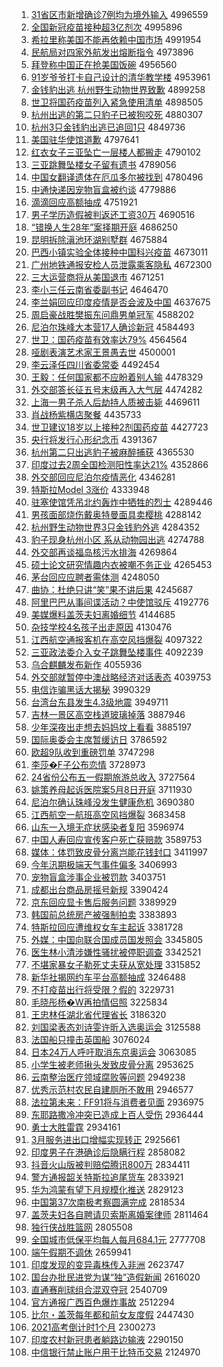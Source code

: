 1. [31省区市新增确诊7例均为境外输入](http://www.baidu.com/baidu?cl=3&tn=SE_baiduhomet8_jmjb7mjw&rsv_dl=fyb_top&fr=top1000&wd=31%CA%A1%C7%F8%CA%D0%D0%C2%D4%F6%C8%B7%D5%EF7%C0%FD%BE%F9%CE%AA%BE%B3%CD%E2%CA%E4%C8%EB) 4996559
1. [全国新冠疫苗接种超3亿剂次](http://www.baidu.com/baidu?cl=3&tn=SE_baiduhomet8_jmjb7mjw&rsv_dl=fyb_top&fr=top1000&wd=%C8%AB%B9%FA%D0%C2%B9%DA%D2%DF%C3%E7%BD%D3%D6%D6%B3%AC3%D2%DA%BC%C1%B4%CE) 4995896
1. [希拉里称美国不能再依赖中国市场](http://www.baidu.com/baidu?cl=3&tn=SE_baiduhomet8_jmjb7mjw&rsv_dl=fyb_top&fr=top1000&wd=%CF%A3%C0%AD%C0%EF%B3%C6%C3%C0%B9%FA%B2%BB%C4%DC%D4%D9%D2%C0%C0%B5%D6%D0%B9%FA%CA%D0%B3%A1) 4991954
1. [民航局对四家外航发出熔断指令](http://www.baidu.com/baidu?cl=3&tn=SE_baiduhomet8_jmjb7mjw&rsv_dl=fyb_top&fr=top1000&wd=%C3%F1%BA%BD%BE%D6%B6%D4%CB%C4%BC%D2%CD%E2%BA%BD%B7%A2%B3%F6%C8%DB%B6%CF%D6%B8%C1%EE) 4973896
1. [拜登称中国正在抢美国饭碗](http://www.baidu.com/baidu?cl=3&tn=SE_baiduhomet8_jmjb7mjw&rsv_dl=fyb_top&fr=top1000&wd=%B0%DD%B5%C7%B3%C6%D6%D0%B9%FA%D5%FD%D4%DA%C7%C0%C3%C0%B9%FA%B7%B9%CD%EB) 4956560
1. [91岁爷爷打卡自己设计的清华教学楼](http://www.baidu.com/baidu?cl=3&tn=SE_baiduhomet8_jmjb7mjw&rsv_dl=fyb_top&fr=top1000&wd=91%CB%EA%D2%AF%D2%AF%B4%F2%BF%A8%D7%D4%BC%BA%C9%E8%BC%C6%B5%C4%C7%E5%BB%AA%BD%CC%D1%A7%C2%A5) 4953961
1. [金钱豹出逃 杭州野生动物世界致歉](http://www.baidu.com/baidu?cl=3&tn=SE_baiduhomet8_jmjb7mjw&rsv_dl=fyb_top&fr=top1000&wd=%BD%F0%C7%AE%B1%AA%B3%F6%CC%D3%20%BA%BC%D6%DD%D2%B0%C9%FA%B6%AF%CE%EF%CA%C0%BD%E7%D6%C2%C7%B8) 4899258
1. [世卫将国药疫苗列入紧急使用清单](http://www.baidu.com/baidu?cl=3&tn=SE_baiduhomet8_jmjb7mjw&rsv_dl=fyb_top&fr=top1000&wd=%CA%C0%CE%C0%BD%AB%B9%FA%D2%A9%D2%DF%C3%E7%C1%D0%C8%EB%BD%F4%BC%B1%CA%B9%D3%C3%C7%E5%B5%A5) 4898505
1. [杭州出逃的第二只豹子已被狗咬死](http://www.baidu.com/baidu?cl=3&tn=SE_baiduhomet8_jmjb7mjw&rsv_dl=fyb_top&fr=top1000&wd=%BA%BC%D6%DD%B3%F6%CC%D3%B5%C4%B5%DA%B6%FE%D6%BB%B1%AA%D7%D3%D2%D1%B1%BB%B9%B7%D2%A7%CB%C0) 4880307
1. [杭州3只金钱豹出逃已追回1只](http://www.baidu.com/baidu?cl=3&tn=SE_baiduhomet8_jmjb7mjw&rsv_dl=fyb_top&fr=top1000&wd=%BA%BC%D6%DD3%D6%BB%BD%F0%C7%AE%B1%AA%B3%F6%CC%D3%D2%D1%D7%B7%BB%D81%D6%BB) 4849736
1. [美国驻华使馆道歉](http://www.baidu.com/baidu?cl=3&tn=SE_baiduhomet8_jmjb7mjw&rsv_dl=fyb_top&fr=top1000&wd=%C3%C0%B9%FA%D7%A4%BB%AA%CA%B9%B9%DD%B5%C0%C7%B8) 4797641
1. [红衣女子三亚坠亡一层楼人都搬走](http://www.baidu.com/baidu?cl=3&tn=SE_baiduhomet8_jmjb7mjw&rsv_dl=fyb_top&fr=top1000&wd=%BA%EC%D2%C2%C5%AE%D7%D3%C8%FD%D1%C7%D7%B9%CD%F6%D2%BB%B2%E3%C2%A5%C8%CB%B6%BC%B0%E1%D7%DF) 4790102
1. [三亚跳舞坠楼女子留有遗书](http://www.baidu.com/baidu?cl=3&tn=SE_baiduhomet8_jmjb7mjw&rsv_dl=fyb_top&fr=top1000&wd=%C8%FD%D1%C7%CC%F8%CE%E8%D7%B9%C2%A5%C5%AE%D7%D3%C1%F4%D3%D0%D2%C5%CA%E9) 4789056
1. [中国女翻译遗体在厄瓜多尔被找到](http://www.baidu.com/baidu?cl=3&tn=SE_baiduhomet8_jmjb7mjw&rsv_dl=fyb_top&fr=top1000&wd=%D6%D0%B9%FA%C5%AE%B7%AD%D2%EB%D2%C5%CC%E5%D4%DA%B6%F2%B9%CF%B6%E0%B6%FB%B1%BB%D5%D2%B5%BD) 4780496
1. [中通快递因宠物盲盒被约谈](http://www.baidu.com/baidu?cl=3&tn=SE_baiduhomet8_jmjb7mjw&rsv_dl=fyb_top&fr=top1000&wd=%D6%D0%CD%A8%BF%EC%B5%DD%D2%F2%B3%E8%CE%EF%C3%A4%BA%D0%B1%BB%D4%BC%CC%B8) 4779886
1. [滴滴回应高额抽成](http://www.baidu.com/baidu?cl=3&tn=SE_baiduhomet8_jmjb7mjw&rsv_dl=fyb_top&fr=top1000&wd=%B5%CE%B5%CE%BB%D8%D3%A6%B8%DF%B6%EE%B3%E9%B3%C9) 4751921
1. [男子学历造假被判返还工资30万](http://www.baidu.com/baidu?cl=3&tn=SE_baiduhomet8_jmjb7mjw&rsv_dl=fyb_top&fr=top1000&wd=%C4%D0%D7%D3%D1%A7%C0%FA%D4%EC%BC%D9%B1%BB%C5%D0%B7%B5%BB%B9%B9%A4%D7%CA30%CD%F2) 4690516
1. [“错换人生28年”案择期开庭](http://www.baidu.com/baidu?cl=3&tn=SE_baiduhomet8_jmjb7mjw&rsv_dl=fyb_top&fr=top1000&wd=%A1%B0%B4%ED%BB%BB%C8%CB%C9%FA28%C4%EA%A1%B1%B0%B8%D4%F1%C6%DA%BF%AA%CD%A5) 4686250
1. [昆明拆除滇池环湖别墅群](http://www.baidu.com/baidu?cl=3&tn=SE_baiduhomet8_jmjb7mjw&rsv_dl=fyb_top&fr=top1000&wd=%C0%A5%C3%F7%B2%F0%B3%FD%B5%E1%B3%D8%BB%B7%BA%FE%B1%F0%CA%FB%C8%BA) 4675884
1. [巴西小镇实验全体接种中国科兴疫苗](http://www.baidu.com/baidu?cl=3&tn=SE_baiduhomet8_jmjb7mjw&rsv_dl=fyb_top&fr=top1000&wd=%B0%CD%CE%F7%D0%A1%D5%F2%CA%B5%D1%E9%C8%AB%CC%E5%BD%D3%D6%D6%D6%D0%B9%FA%BF%C6%D0%CB%D2%DF%C3%E7) 4673011
1. [广州地铁通报安检人员泄露乘客隐私](http://www.baidu.com/baidu?cl=3&tn=SE_baiduhomet8_jmjb7mjw&rsv_dl=fyb_top&fr=top1000&wd=%B9%E3%D6%DD%B5%D8%CC%FA%CD%A8%B1%A8%B0%B2%BC%EC%C8%CB%D4%B1%D0%B9%C2%B6%B3%CB%BF%CD%D2%FE%CB%BD) 4672300
1. [三大运营商将从美国退市](http://www.baidu.com/baidu?cl=3&tn=SE_baiduhomet8_jmjb7mjw&rsv_dl=fyb_top&fr=top1000&wd=%C8%FD%B4%F3%D4%CB%D3%AA%C9%CC%BD%AB%B4%D3%C3%C0%B9%FA%CD%CB%CA%D0) 4671251
1. [李小三任云南省委副书记](http://www.baidu.com/baidu?cl=3&tn=SE_baiduhomet8_jmjb7mjw&rsv_dl=fyb_top&fr=top1000&wd=%C0%EE%D0%A1%C8%FD%C8%CE%D4%C6%C4%CF%CA%A1%CE%AF%B8%B1%CA%E9%BC%C7) 4646470
1. [李兰娟回应印度疫情是否会波及中国](http://www.baidu.com/baidu?cl=3&tn=SE_baiduhomet8_jmjb7mjw&rsv_dl=fyb_top&fr=top1000&wd=%C0%EE%C0%BC%BE%EA%BB%D8%D3%A6%D3%A1%B6%C8%D2%DF%C7%E9%CA%C7%B7%F1%BB%E1%B2%A8%BC%B0%D6%D0%B9%FA) 4637675
1. [周启豪战胜樊振东问鼎男单冠军](http://www.baidu.com/baidu?cl=3&tn=SE_baiduhomet8_jmjb7mjw&rsv_dl=fyb_top&fr=top1000&wd=%D6%DC%C6%F4%BA%C0%D5%BD%CA%A4%B7%AE%D5%F1%B6%AB%CE%CA%B6%A6%C4%D0%B5%A5%B9%DA%BE%FC) 4588202
1. [尼泊尔珠峰大本营17人确诊新冠](http://www.baidu.com/baidu?cl=3&tn=SE_baiduhomet8_jmjb7mjw&rsv_dl=fyb_top&fr=top1000&wd=%C4%E1%B2%B4%B6%FB%D6%E9%B7%E5%B4%F3%B1%BE%D3%AA17%C8%CB%C8%B7%D5%EF%D0%C2%B9%DA) 4584493
1. [世卫：国药疫苗有效率达79%](http://www.baidu.com/baidu?cl=3&tn=SE_baiduhomet8_jmjb7mjw&rsv_dl=fyb_top&fr=top1000&wd=%CA%C0%CE%C0%A3%BA%B9%FA%D2%A9%D2%DF%C3%E7%D3%D0%D0%A7%C2%CA%B4%EF79%25) 4564564
1. [哑剧表演艺术家王景愚去世](http://www.baidu.com/baidu?cl=3&tn=SE_baiduhomet8_jmjb7mjw&rsv_dl=fyb_top&fr=top1000&wd=%D1%C6%BE%E7%B1%ED%D1%DD%D2%D5%CA%F5%BC%D2%CD%F5%BE%B0%D3%DE%C8%A5%CA%C0) 4500001
1. [李云泽任四川省委常委](http://www.baidu.com/baidu?cl=3&tn=SE_baiduhomet8_jmjb7mjw&rsv_dl=fyb_top&fr=top1000&wd=%C0%EE%D4%C6%D4%F3%C8%CE%CB%C4%B4%A8%CA%A1%CE%AF%B3%A3%CE%AF) 4492454
1. [王毅：任何国家都不应盼着别人输](http://www.baidu.com/baidu?cl=3&tn=SE_baiduhomet8_jmjb7mjw&rsv_dl=fyb_top&fr=top1000&wd=%CD%F5%D2%E3%A3%BA%C8%CE%BA%CE%B9%FA%BC%D2%B6%BC%B2%BB%D3%A6%C5%CE%D7%C5%B1%F0%C8%CB%CA%E4) 4478329
1. [外交部答长征五号末级再入大气层](http://www.baidu.com/baidu?cl=3&tn=SE_baiduhomet8_jmjb7mjw&rsv_dl=fyb_top&fr=top1000&wd=%CD%E2%BD%BB%B2%BF%B4%F0%B3%A4%D5%F7%CE%E5%BA%C5%C4%A9%BC%B6%D4%D9%C8%EB%B4%F3%C6%F8%B2%E3) 4474282
1. [上海一男子杀人后劫持人质被击毙](http://www.baidu.com/baidu?cl=3&tn=SE_baiduhomet8_jmjb7mjw&rsv_dl=fyb_top&fr=top1000&wd=%C9%CF%BA%A3%D2%BB%C4%D0%D7%D3%C9%B1%C8%CB%BA%F3%BD%D9%B3%D6%C8%CB%D6%CA%B1%BB%BB%F7%B1%D0) 4469611
1. [肖战杨紫横店聚餐](http://www.baidu.com/baidu?cl=3&tn=SE_baiduhomet8_jmjb7mjw&rsv_dl=fyb_top&fr=top1000&wd=%D0%A4%D5%BD%D1%EE%D7%CF%BA%E1%B5%EA%BE%DB%B2%CD) 4435733
1. [世卫建议18岁以上接种2剂国药疫苗](http://www.baidu.com/baidu?cl=3&tn=SE_baiduhomet8_jmjb7mjw&rsv_dl=fyb_top&fr=top1000&wd=%CA%C0%CE%C0%BD%A8%D2%E918%CB%EA%D2%D4%C9%CF%BD%D3%D6%D62%BC%C1%B9%FA%D2%A9%D2%DF%C3%E7) 4427723
1. [央行将发行心形纪念币](http://www.baidu.com/baidu?cl=3&tn=SE_baiduhomet8_jmjb7mjw&rsv_dl=fyb_top&fr=top1000&wd=%D1%EB%D0%D0%BD%AB%B7%A2%D0%D0%D0%C4%D0%CE%BC%CD%C4%EE%B1%D2) 4391367
1. [杭州第二只出逃豹子被麻醉捕获](http://www.baidu.com/baidu?cl=3&tn=SE_baiduhomet8_jmjb7mjw&rsv_dl=fyb_top&fr=top1000&wd=%BA%BC%D6%DD%B5%DA%B6%FE%D6%BB%B3%F6%CC%D3%B1%AA%D7%D3%B1%BB%C2%E9%D7%ED%B2%B6%BB%F1) 4365530
1. [印度过去2周全国检测阳性率达21%](http://www.baidu.com/baidu?cl=3&tn=SE_baiduhomet8_jmjb7mjw&rsv_dl=fyb_top&fr=top1000&wd=%D3%A1%B6%C8%B9%FD%C8%A52%D6%DC%C8%AB%B9%FA%BC%EC%B2%E2%D1%F4%D0%D4%C2%CA%B4%EF21%25) 4352866
1. [外交部回应尼泊尔疫情恶化](http://www.baidu.com/baidu?cl=3&tn=SE_baiduhomet8_jmjb7mjw&rsv_dl=fyb_top&fr=top1000&wd=%CD%E2%BD%BB%B2%BF%BB%D8%D3%A6%C4%E1%B2%B4%B6%FB%D2%DF%C7%E9%B6%F1%BB%AF) 4346281
1. [特斯拉Model 3涨价](http://www.baidu.com/baidu?cl=3&tn=SE_baiduhomet8_jmjb7mjw&rsv_dl=fyb_top&fr=top1000&wd=%CC%D8%CB%B9%C0%ADModel%203%D5%C7%BC%DB) 4333948
1. [驻塞使馆凭吊北约轰炸中牺牲的烈士](http://www.baidu.com/baidu?cl=3&tn=SE_baiduhomet8_jmjb7mjw&rsv_dl=fyb_top&fr=top1000&wd=%D7%A4%C8%FB%CA%B9%B9%DD%C6%BE%B5%F5%B1%B1%D4%BC%BA%E4%D5%A8%D6%D0%CE%FE%C9%FC%B5%C4%C1%D2%CA%BF) 4289446
1. [男孩面部烧伤戴奥特曼面具卖樱桃](http://www.baidu.com/baidu?cl=3&tn=SE_baiduhomet8_jmjb7mjw&rsv_dl=fyb_top&fr=top1000&wd=%C4%D0%BA%A2%C3%E6%B2%BF%C9%D5%C9%CB%B4%F7%B0%C2%CC%D8%C2%FC%C3%E6%BE%DF%C2%F4%D3%A3%CC%D2) 4288142
1. [杭州野生动物世界3只金钱豹外逃](http://www.baidu.com/baidu?cl=3&tn=SE_baiduhomet8_jmjb7mjw&rsv_dl=fyb_top&fr=top1000&wd=%BA%BC%D6%DD%D2%B0%C9%FA%B6%AF%CE%EF%CA%C0%BD%E73%D6%BB%BD%F0%C7%AE%B1%AA%CD%E2%CC%D3) 4284352
1. [豹子现身杭州小区 系从动物园出逃](http://www.baidu.com/baidu?cl=3&tn=SE_baiduhomet8_jmjb7mjw&rsv_dl=fyb_top&fr=top1000&wd=%B1%AA%D7%D3%CF%D6%C9%ED%BA%BC%D6%DD%D0%A1%C7%F8%20%CF%B5%B4%D3%B6%AF%CE%EF%D4%B0%B3%F6%CC%D3) 4274788
1. [外交部再谈福岛核污水排海](http://www.baidu.com/baidu?cl=3&tn=SE_baiduhomet8_jmjb7mjw&rsv_dl=fyb_top&fr=top1000&wd=%CD%E2%BD%BB%B2%BF%D4%D9%CC%B8%B8%A3%B5%BA%BA%CB%CE%DB%CB%AE%C5%C5%BA%A3) 4269864
1. [硕士论文研究情趣内衣被嘲不务正业](http://www.baidu.com/baidu?cl=3&tn=SE_baiduhomet8_jmjb7mjw&rsv_dl=fyb_top&fr=top1000&wd=%CB%B6%CA%BF%C2%DB%CE%C4%D1%D0%BE%BF%C7%E9%C8%A4%C4%DA%D2%C2%B1%BB%B3%B0%B2%BB%CE%F1%D5%FD%D2%B5) 4265453
1. [茅台回应应聘者需体测](http://www.baidu.com/baidu?cl=3&tn=SE_baiduhomet8_jmjb7mjw&rsv_dl=fyb_top&fr=top1000&wd=%C3%A9%CC%A8%BB%D8%D3%A6%D3%A6%C6%B8%D5%DF%D0%E8%CC%E5%B2%E2) 4248050
1. [曲协：杜绝只讲“笑”果不讲后果](http://www.baidu.com/baidu?cl=3&tn=SE_baiduhomet8_jmjb7mjw&rsv_dl=fyb_top&fr=top1000&wd=%C7%FA%D0%AD%A3%BA%B6%C5%BE%F8%D6%BB%BD%B2%A1%B0%D0%A6%A1%B1%B9%FB%B2%BB%BD%B2%BA%F3%B9%FB) 4245687
1. [阿里巴巴从事间谍活动？中使馆驳斥](http://www.baidu.com/baidu?cl=3&tn=SE_baiduhomet8_jmjb7mjw&rsv_dl=fyb_top&fr=top1000&wd=%B0%A2%C0%EF%B0%CD%B0%CD%B4%D3%CA%C2%BC%E4%B5%FD%BB%EE%B6%AF%A3%BF%D6%D0%CA%B9%B9%DD%B2%B5%B3%E2) 4192776
1. [美媒爆料盖茨夫妇离婚细节](http://www.baidu.com/baidu?cl=3&tn=SE_baiduhomet8_jmjb7mjw&rsv_dl=fyb_top&fr=top1000&wd=%C3%C0%C3%BD%B1%AC%C1%CF%B8%C7%B4%C4%B7%F2%B8%BE%C0%EB%BB%E9%CF%B8%BD%DA) 4144685
1. [杂技学校4名孩子出走原因](http://www.baidu.com/baidu?cl=3&tn=SE_baiduhomet8_jmjb7mjw&rsv_dl=fyb_top&fr=top1000&wd=%D4%D3%BC%BC%D1%A7%D0%A34%C3%FB%BA%A2%D7%D3%B3%F6%D7%DF%D4%AD%D2%F2) 4130476
1. [江西航空通报客机在高空风挡爆裂](http://www.baidu.com/baidu?cl=3&tn=SE_baiduhomet8_jmjb7mjw&rsv_dl=fyb_top&fr=top1000&wd=%BD%AD%CE%F7%BA%BD%BF%D5%CD%A8%B1%A8%BF%CD%BB%FA%D4%DA%B8%DF%BF%D5%B7%E7%B5%B2%B1%AC%C1%D1) 4097322
1. [三亚政法委介入女子跳舞坠楼事件](http://www.baidu.com/baidu?cl=3&tn=SE_baiduhomet8_jmjb7mjw&rsv_dl=fyb_top&fr=top1000&wd=%C8%FD%D1%C7%D5%FE%B7%A8%CE%AF%BD%E9%C8%EB%C5%AE%D7%D3%CC%F8%CE%E8%D7%B9%C2%A5%CA%C2%BC%FE) 4092239
1. [乌合麒麟发布新作](http://www.baidu.com/baidu?cl=3&tn=SE_baiduhomet8_jmjb7mjw&rsv_dl=fyb_top&fr=top1000&wd=%CE%DA%BA%CF%F7%E8%F7%EB%B7%A2%B2%BC%D0%C2%D7%F7) 4055936
1. [外交部就暂停中澳战略经济对话表态](http://www.baidu.com/baidu?cl=3&tn=SE_baiduhomet8_jmjb7mjw&rsv_dl=fyb_top&fr=top1000&wd=%CD%E2%BD%BB%B2%BF%BE%CD%D4%DD%CD%A3%D6%D0%B0%C4%D5%BD%C2%D4%BE%AD%BC%C3%B6%D4%BB%B0%B1%ED%CC%AC) 4039753
1. [电信诈骗黑话大揭秘](http://www.baidu.com/baidu?cl=3&tn=SE_baiduhomet8_jmjb7mjw&rsv_dl=fyb_top&fr=top1000&wd=%B5%E7%D0%C5%D5%A9%C6%AD%BA%DA%BB%B0%B4%F3%BD%D2%C3%D8) 3990329
1. [台湾台东县发生4.3级地震](http://www.baidu.com/baidu?cl=3&tn=SE_baiduhomet8_jmjb7mjw&rsv_dl=fyb_top&fr=top1000&wd=%CC%A8%CD%E5%CC%A8%B6%AB%CF%D8%B7%A2%C9%FA4.3%BC%B6%B5%D8%D5%F0) 3949711
1. [吉林一景区高空栈道玻璃掉落](http://www.baidu.com/baidu?cl=3&tn=SE_baiduhomet8_jmjb7mjw&rsv_dl=fyb_top&fr=top1000&wd=%BC%AA%C1%D6%D2%BB%BE%B0%C7%F8%B8%DF%BF%D5%D5%BB%B5%C0%B2%A3%C1%A7%B5%F4%C2%E4) 3887946
1. [少年深夜出走想去妈妈坟上看看](http://www.baidu.com/baidu?cl=3&tn=SE_baiduhomet8_jmjb7mjw&rsv_dl=fyb_top&fr=top1000&wd=%C9%D9%C4%EA%C9%EE%D2%B9%B3%F6%D7%DF%CF%EB%C8%A5%C2%E8%C2%E8%B7%D8%C9%CF%BF%B4%BF%B4) 3885197
1. [国际奥委会主席暂缓访日](http://www.baidu.com/baidu?cl=3&tn=SE_baiduhomet8_jmjb7mjw&rsv_dl=fyb_top&fr=top1000&wd=%B9%FA%BC%CA%B0%C2%CE%AF%BB%E1%D6%F7%CF%AF%D4%DD%BB%BA%B7%C3%C8%D5) 3786592
1. [欧超9队收到重磅罚单](http://www.baidu.com/baidu?cl=3&tn=SE_baiduhomet8_jmjb7mjw&rsv_dl=fyb_top&fr=top1000&wd=%C5%B7%B3%AC9%B6%D3%CA%D5%B5%BD%D6%D8%B0%F5%B7%A3%B5%A5) 3747298
1. [李莎�F子公布恋情](http://www.baidu.com/baidu?cl=3&tn=SE_baiduhomet8_jmjb7mjw&rsv_dl=fyb_top&fr=top1000&wd=%C0%EE%C9%AF%95F%D7%D3%B9%AB%B2%BC%C1%B5%C7%E9) 3728973
1. [24省份公布五一假期旅游总收入](http://www.baidu.com/baidu?cl=3&tn=SE_baiduhomet8_jmjb7mjw&rsv_dl=fyb_top&fr=top1000&wd=24%CA%A1%B7%DD%B9%AB%B2%BC%CE%E5%D2%BB%BC%D9%C6%DA%C2%C3%D3%CE%D7%DC%CA%D5%C8%EB) 3727564
1. [姚策养母起诉医院案5月8日开庭](http://www.baidu.com/baidu?cl=3&tn=SE_baiduhomet8_jmjb7mjw&rsv_dl=fyb_top&fr=top1000&wd=%D2%A6%B2%DF%D1%F8%C4%B8%C6%F0%CB%DF%D2%BD%D4%BA%B0%B85%D4%C28%C8%D5%BF%AA%CD%A5) 3711930
1. [尼泊尔确认珠峰没发生健康危机](http://www.baidu.com/baidu?cl=3&tn=SE_baiduhomet8_jmjb7mjw&rsv_dl=fyb_top&fr=top1000&wd=%C4%E1%B2%B4%B6%FB%C8%B7%C8%CF%D6%E9%B7%E5%C3%BB%B7%A2%C9%FA%BD%A1%BF%B5%CE%A3%BB%FA) 3690380
1. [江西航空一航班高空风挡爆裂](http://www.baidu.com/baidu?cl=3&tn=SE_baiduhomet8_jmjb7mjw&rsv_dl=fyb_top&fr=top1000&wd=%BD%AD%CE%F7%BA%BD%BF%D5%D2%BB%BA%BD%B0%E0%B8%DF%BF%D5%B7%E7%B5%B2%B1%AC%C1%D1) 3683458
1. [山东一入境无症状感染者复阳](http://www.baidu.com/baidu?cl=3&tn=SE_baiduhomet8_jmjb7mjw&rsv_dl=fyb_top&fr=top1000&wd=%C9%BD%B6%AB%D2%BB%C8%EB%BE%B3%CE%DE%D6%A2%D7%B4%B8%D0%C8%BE%D5%DF%B8%B4%D1%F4) 3596974
1. [中国人寿回应宣传客户死亡获赔款](http://www.baidu.com/baidu?cl=3&tn=SE_baiduhomet8_jmjb7mjw&rsv_dl=fyb_top&fr=top1000&wd=%D6%D0%B9%FA%C8%CB%CA%D9%BB%D8%D3%A6%D0%FB%B4%AB%BF%CD%BB%A7%CB%C0%CD%F6%BB%F1%C5%E2%BF%EE) 3589753
1. [媒体：体罚致皮骨分离岂能花钱封口](http://www.baidu.com/baidu?cl=3&tn=SE_baiduhomet8_jmjb7mjw&rsv_dl=fyb_top&fr=top1000&wd=%C3%BD%CC%E5%A3%BA%CC%E5%B7%A3%D6%C2%C6%A4%B9%C7%B7%D6%C0%EB%C6%F1%C4%DC%BB%A8%C7%AE%B7%E2%BF%DA) 3411997
1. [今年汛期极端天气事件偏多](http://www.baidu.com/baidu?cl=3&tn=SE_baiduhomet8_jmjb7mjw&rsv_dl=fyb_top&fr=top1000&wd=%BD%F1%C4%EA%D1%B4%C6%DA%BC%AB%B6%CB%CC%EC%C6%F8%CA%C2%BC%FE%C6%AB%B6%E0) 3406993
1. [宠物盲盒涉事企业被罚款](http://www.baidu.com/baidu?cl=3&tn=SE_baiduhomet8_jmjb7mjw&rsv_dl=fyb_top&fr=top1000&wd=%B3%E8%CE%EF%C3%A4%BA%D0%C9%E6%CA%C2%C6%F3%D2%B5%B1%BB%B7%A3%BF%EE) 3403751
1. [成都出台商品房摇号新规](http://www.baidu.com/baidu?cl=3&tn=SE_baiduhomet8_jmjb7mjw&rsv_dl=fyb_top&fr=top1000&wd=%B3%C9%B6%BC%B3%F6%CC%A8%C9%CC%C6%B7%B7%BF%D2%A1%BA%C5%D0%C2%B9%E6) 3390424
1. [京东回应显卡售后服务问题](http://www.baidu.com/baidu?cl=3&tn=SE_baiduhomet8_jmjb7mjw&rsv_dl=fyb_top&fr=top1000&wd=%BE%A9%B6%AB%BB%D8%D3%A6%CF%D4%BF%A8%CA%DB%BA%F3%B7%FE%CE%F1%CE%CA%CC%E2) 3389929
1. [韩国前总统房产被强制拍卖](http://www.baidu.com/baidu?cl=3&tn=SE_baiduhomet8_jmjb7mjw&rsv_dl=fyb_top&fr=top1000&wd=%BA%AB%B9%FA%C7%B0%D7%DC%CD%B3%B7%BF%B2%FA%B1%BB%C7%BF%D6%C6%C5%C4%C2%F4) 3383893
1. [特斯拉回应遭维权女车主起诉](http://www.baidu.com/baidu?cl=3&tn=SE_baiduhomet8_jmjb7mjw&rsv_dl=fyb_top&fr=top1000&wd=%CC%D8%CB%B9%C0%AD%BB%D8%D3%A6%D4%E2%CE%AC%C8%A8%C5%AE%B3%B5%D6%F7%C6%F0%CB%DF) 3381728
1. [外媒：中国向联合国成员国发照会](http://www.baidu.com/baidu?cl=3&tn=SE_baiduhomet8_jmjb7mjw&rsv_dl=fyb_top&fr=top1000&wd=%CD%E2%C3%BD%A3%BA%D6%D0%B9%FA%CF%F2%C1%AA%BA%CF%B9%FA%B3%C9%D4%B1%B9%FA%B7%A2%D5%D5%BB%E1) 3345805
1. [医生林小清涉嫌性骚扰被停职调查](http://www.baidu.com/baidu?cl=3&tn=SE_baiduhomet8_jmjb7mjw&rsv_dl=fyb_top&fr=top1000&wd=%D2%BD%C9%FA%C1%D6%D0%A1%C7%E5%C9%E6%CF%D3%D0%D4%C9%A7%C8%C5%B1%BB%CD%A3%D6%B0%B5%F7%B2%E9) 3342521
1. [不堪家暴女子勒死丈夫获从宽处理](http://www.baidu.com/baidu?cl=3&tn=SE_baiduhomet8_jmjb7mjw&rsv_dl=fyb_top&fr=top1000&wd=%B2%BB%BF%B0%BC%D2%B1%A9%C5%AE%D7%D3%C0%D5%CB%C0%D5%C9%B7%F2%BB%F1%B4%D3%BF%ED%B4%A6%C0%ED) 3315852
1. [新华社揭网约车平台高额抽成](http://www.baidu.com/baidu?cl=3&tn=SE_baiduhomet8_jmjb7mjw&rsv_dl=fyb_top&fr=top1000&wd=%D0%C2%BB%AA%C9%E7%BD%D2%CD%F8%D4%BC%B3%B5%C6%BD%CC%A8%B8%DF%B6%EE%B3%E9%B3%C9) 3246488
1. [不打疫苗出行将受限？假的](http://www.baidu.com/baidu?cl=3&tn=SE_baiduhomet8_jmjb7mjw&rsv_dl=fyb_top&fr=top1000&wd=%B2%BB%B4%F2%D2%DF%C3%E7%B3%F6%D0%D0%BD%AB%CA%DC%CF%DE%A3%BF%BC%D9%B5%C4) 3229731
1. [毛晓彤杨�W再拍情侣照](http://www.baidu.com/baidu?cl=3&tn=SE_baiduhomet8_jmjb7mjw&rsv_dl=fyb_top&fr=top1000&wd=%C3%AB%CF%FE%CD%AE%D1%EE%ABW%D4%D9%C5%C4%C7%E9%C2%C2%D5%D5) 3225834
1. [王忠林任湖北省代理省长](http://www.baidu.com/baidu?cl=3&tn=SE_baiduhomet8_jmjb7mjw&rsv_dl=fyb_top&fr=top1000&wd=%CD%F5%D6%D2%C1%D6%C8%CE%BA%FE%B1%B1%CA%A1%B4%FA%C0%ED%CA%A1%B3%A4) 3186320
1. [刘国梁表态刘诗雯许昕入选奥运会](http://www.baidu.com/baidu?cl=3&tn=SE_baiduhomet8_jmjb7mjw&rsv_dl=fyb_top&fr=top1000&wd=%C1%F5%B9%FA%C1%BA%B1%ED%CC%AC%C1%F5%CA%AB%F6%A9%D0%ED%EA%BF%C8%EB%D1%A1%B0%C2%D4%CB%BB%E1) 3125588
1. [法国船只撞击英国船](http://www.baidu.com/baidu?cl=3&tn=SE_baiduhomet8_jmjb7mjw&rsv_dl=fyb_top&fr=top1000&wd=%B7%A8%B9%FA%B4%AC%D6%BB%D7%B2%BB%F7%D3%A2%B9%FA%B4%AC) 3076024
1. [日本24万人呼吁取消东京奥运会](http://www.baidu.com/baidu?cl=3&tn=SE_baiduhomet8_jmjb7mjw&rsv_dl=fyb_top&fr=top1000&wd=%C8%D5%B1%BE24%CD%F2%C8%CB%BA%F4%D3%F5%C8%A1%CF%FB%B6%AB%BE%A9%B0%C2%D4%CB%BB%E1) 3063085
1. [小学生被老师揪头发致皮骨分离](http://www.baidu.com/baidu?cl=3&tn=SE_baiduhomet8_jmjb7mjw&rsv_dl=fyb_top&fr=top1000&wd=%D0%A1%D1%A7%C9%FA%B1%BB%C0%CF%CA%A6%BE%BE%CD%B7%B7%A2%D6%C2%C6%A4%B9%C7%B7%D6%C0%EB) 2953625
1. [云南整治医疗领域腐败等问题](http://www.baidu.com/baidu?cl=3&tn=SE_baiduhomet8_jmjb7mjw&rsv_dl=fyb_top&fr=top1000&wd=%D4%C6%C4%CF%D5%FB%D6%CE%D2%BD%C1%C6%C1%EC%D3%F2%B8%AF%B0%DC%B5%C8%CE%CA%CC%E2) 2949238
1. [优秀示范村农民自建厕所不敢用](http://www.baidu.com/baidu?cl=3&tn=SE_baiduhomet8_jmjb7mjw&rsv_dl=fyb_top&fr=top1000&wd=%D3%C5%D0%E3%CA%BE%B7%B6%B4%E5%C5%A9%C3%F1%D7%D4%BD%A8%B2%DE%CB%F9%B2%BB%B8%D2%D3%C3) 2946577
1. [法拉第未来：FF91将与消费者见面](http://www.baidu.com/baidu?cl=3&tn=SE_baiduhomet8_jmjb7mjw&rsv_dl=fyb_top&fr=top1000&wd=%B7%A8%C0%AD%B5%DA%CE%B4%C0%B4%A3%BAFF91%BD%AB%D3%EB%CF%FB%B7%D1%D5%DF%BC%FB%C3%E6) 2936975
1. [东耶路撒冷冲突已造成上百人受伤](http://www.baidu.com/baidu?cl=3&tn=SE_baiduhomet8_jmjb7mjw&rsv_dl=fyb_top&fr=top1000&wd=%B6%AB%D2%AE%C2%B7%C8%F6%C0%E4%B3%E5%CD%BB%D2%D1%D4%EC%B3%C9%C9%CF%B0%D9%C8%CB%CA%DC%C9%CB) 2936444
1. [勇士大胜雷霆](http://www.baidu.com/baidu?cl=3&tn=SE_baiduhomet8_jmjb7mjw&rsv_dl=fyb_top&fr=top1000&wd=%D3%C2%CA%BF%B4%F3%CA%A4%C0%D7%F6%AA) 2934161
1. [3月服务进出口增幅实现转正](http://www.baidu.com/baidu?cl=3&tn=SE_baiduhomet8_jmjb7mjw&rsv_dl=fyb_top&fr=top1000&wd=3%D4%C2%B7%FE%CE%F1%BD%F8%B3%F6%BF%DA%D4%F6%B7%F9%CA%B5%CF%D6%D7%AA%D5%FD) 2925661
1. [印度男子在港确诊后隐瞒行程](http://www.baidu.com/baidu?cl=3&tn=SE_baiduhomet8_jmjb7mjw&rsv_dl=fyb_top&fr=top1000&wd=%D3%A1%B6%C8%C4%D0%D7%D3%D4%DA%B8%DB%C8%B7%D5%EF%BA%F3%D2%FE%C2%F7%D0%D0%B3%CC) 2858082
1. [抖音火山版被判赔偿腾讯800万](http://www.baidu.com/baidu?cl=3&tn=SE_baiduhomet8_jmjb7mjw&rsv_dl=fyb_top&fr=top1000&wd=%B6%B6%D2%F4%BB%F0%C9%BD%B0%E6%B1%BB%C5%D0%C5%E2%B3%A5%CC%DA%D1%B6800%CD%F2) 2834411
1. [警方通报韶关特斯拉追尾货车](http://www.baidu.com/baidu?cl=3&tn=SE_baiduhomet8_jmjb7mjw&rsv_dl=fyb_top&fr=top1000&wd=%BE%AF%B7%BD%CD%A8%B1%A8%C9%D8%B9%D8%CC%D8%CB%B9%C0%AD%D7%B7%CE%B2%BB%F5%B3%B5) 2833921
1. [华为鸿蒙有望下月规模化推送](http://www.baidu.com/baidu?cl=3&tn=SE_baiduhomet8_jmjb7mjw&rsv_dl=fyb_top&fr=top1000&wd=%BB%AA%CE%AA%BA%E8%C3%C9%D3%D0%CD%FB%CF%C2%D4%C2%B9%E6%C4%A3%BB%AF%CD%C6%CB%CD) 2829123
1. [中国第37次南极考察圆满完成](http://www.baidu.com/baidu?cl=3&tn=SE_baiduhomet8_jmjb7mjw&rsv_dl=fyb_top&fr=top1000&wd=%D6%D0%B9%FA%B5%DA37%B4%CE%C4%CF%BC%AB%BF%BC%B2%EC%D4%B2%C2%FA%CD%EA%B3%C9) 2818534
1. [盖茨夫妇各自聘请贝索斯离婚案律师](http://www.baidu.com/baidu?cl=3&tn=SE_baiduhomet8_jmjb7mjw&rsv_dl=fyb_top&fr=top1000&wd=%B8%C7%B4%C4%B7%F2%B8%BE%B8%F7%D7%D4%C6%B8%C7%EB%B1%B4%CB%F7%CB%B9%C0%EB%BB%E9%B0%B8%C2%C9%CA%A6) 2811464
1. [独行侠战胜篮网](http://www.baidu.com/baidu?cl=3&tn=SE_baiduhomet8_jmjb7mjw&rsv_dl=fyb_top&fr=top1000&wd=%B6%C0%D0%D0%CF%C0%D5%BD%CA%A4%C0%BA%CD%F8) 2805508
1. [全国城市低保平均每人每月684.1元](http://www.baidu.com/baidu?cl=3&tn=SE_baiduhomet8_jmjb7mjw&rsv_dl=fyb_top&fr=top1000&wd=%C8%AB%B9%FA%B3%C7%CA%D0%B5%CD%B1%A3%C6%BD%BE%F9%C3%BF%C8%CB%C3%BF%D4%C2684.1%D4%AA) 2777708
1. [端午假期不调休](http://www.baidu.com/baidu?cl=3&tn=SE_baiduhomet8_jmjb7mjw&rsv_dl=fyb_top&fr=top1000&wd=%B6%CB%CE%E7%BC%D9%C6%DA%B2%BB%B5%F7%D0%DD) 2659941
1. [印度发现的变异毒株传入非洲](http://www.baidu.com/baidu?cl=3&tn=SE_baiduhomet8_jmjb7mjw&rsv_dl=fyb_top&fr=top1000&wd=%D3%A1%B6%C8%B7%A2%CF%D6%B5%C4%B1%E4%D2%EC%B6%BE%D6%EA%B4%AB%C8%EB%B7%C7%D6%DE) 2623747
1. [国台办批民进党为谋“独”造假新闻](http://www.baidu.com/baidu?cl=3&tn=SE_baiduhomet8_jmjb7mjw&rsv_dl=fyb_top&fr=top1000&wd=%B9%FA%CC%A8%B0%EC%C5%FA%C3%F1%BD%F8%B5%B3%CE%AA%C4%B1%A1%B0%B6%C0%A1%B1%D4%EC%BC%D9%D0%C2%CE%C5) 2616020
1. [直通赛削球组合混双夺冠](http://www.baidu.com/baidu?cl=3&tn=SE_baiduhomet8_jmjb7mjw&rsv_dl=fyb_top&fr=top1000&wd=%D6%B1%CD%A8%C8%FC%CF%F7%C7%F2%D7%E9%BA%CF%BB%EC%CB%AB%B6%E1%B9%DA) 2540709
1. [官方通报广西百色爆炸事故](http://www.baidu.com/baidu?cl=3&tn=SE_baiduhomet8_jmjb7mjw&rsv_dl=fyb_top&fr=top1000&wd=%B9%D9%B7%BD%CD%A8%B1%A8%B9%E3%CE%F7%B0%D9%C9%AB%B1%AC%D5%A8%CA%C2%B9%CA) 2512294
1. [比尔・盖茨每年都和前女友度假](http://www.baidu.com/baidu?cl=3&tn=SE_baiduhomet8_jmjb7mjw&rsv_dl=fyb_top&fr=top1000&wd=%B1%C8%B6%FB%A1%A4%B8%C7%B4%C4%C3%BF%C4%EA%B6%BC%BA%CD%C7%B0%C5%AE%D3%D1%B6%C8%BC%D9) 2447430
1. [2021高考倒计时1个月](http://www.baidu.com/baidu?cl=3&tn=SE_baiduhomet8_jmjb7mjw&rsv_dl=fyb_top&fr=top1000&wd=2021%B8%DF%BF%BC%B5%B9%BC%C6%CA%B11%B8%F6%D4%C2) 2300273
1. [印度农村新冠患者躺路边输液](http://www.baidu.com/baidu?cl=3&tn=SE_baiduhomet8_jmjb7mjw&rsv_dl=fyb_top&fr=top1000&wd=%D3%A1%B6%C8%C5%A9%B4%E5%D0%C2%B9%DA%BB%BC%D5%DF%CC%C9%C2%B7%B1%DF%CA%E4%D2%BA) 2290150
1. [中信银行禁止账户用于比特币交易](http://www.baidu.com/baidu?cl=3&tn=SE_baiduhomet8_jmjb7mjw&rsv_dl=fyb_top&fr=top1000&wd=%D6%D0%D0%C5%D2%F8%D0%D0%BD%FB%D6%B9%D5%CB%BB%A7%D3%C3%D3%DA%B1%C8%CC%D8%B1%D2%BD%BB%D2%D7) 2124970